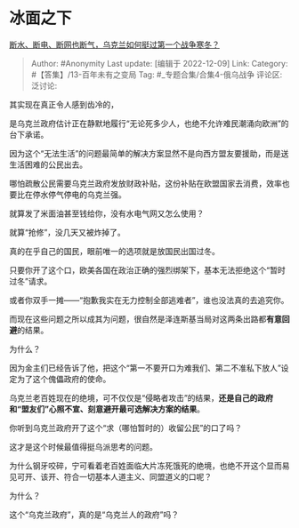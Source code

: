 # 冰面之下
[断水、断电、断网也断气，乌克兰如何挺过第一个战争寒冬？](https://www.zhihu.com/question/571114590/answer/2793644465)

> Author: #Anonymity
> Last update: [编辑于 2022-12-09]
> Link:
> Category: #【答集】/13-百年未有之变局
> Tag: #_专题合集/合集4-俄乌战争 
> 评论区:
> 泛讨论:

其实现在真正令人感到齿冷的，

是乌克兰政府估计正在静默地履行“无论死多少人，也绝不允许难民潮涌向欧洲”的台下承诺。

因为这个“无法生活”的问题最简单的解决方案显然不是向西方盟友要援助，而是送生活困难的公民出去。

哪怕疏散公民需要乌克兰政府发放财政补贴，这份补贴在欧盟国家去消费，效率也要比在停水停气停电的乌克兰强。

就算发了米面油甚至钱给你，没有水电气网又怎么使用？

就算“抢修”，没几天又被炸掉了。

真的在乎自己的国民，眼前唯一的选项就是放国民出国过冬。

只要你开了这个口，欧美各国在政治正确的强烈绑架下，基本无法拒绝这个“暂时过冬”请求。

或者你双手一摊——“抱歉我实在无力控制全部逃难者”，谁也没法真的去追究你。

而现在这些问题之所以成其为问题，很自然是泽连斯基当局对这两条出路都**有意回避**的结果。

为什么？

因为金主们已经告诉了他，把这个“第一不要开口为难我们、第二不准私下放人”设定为了这个傀儡政府的使命。

乌克兰老百姓现在的绝境，可不仅仅是“侵略者攻击”的结果，**还是自己的政府和“盟友们”心照不宣、刻意避开最可选解决方案的结果**。

你听到乌克兰政府开了这个“求（哪怕暂时的）收留公民”的口了吗？

这才是这个时候最值得挺乌派思考的问题。

为什么钢牙咬碎，宁可看着老百姓面临大片冻死饿死的绝境，也绝不开这个显而易见可开、该开、符合一切基本人道主义、同盟道义的口呢？

为什么？

这个“乌克兰政府”，真的是“乌克兰人的政府”吗？
